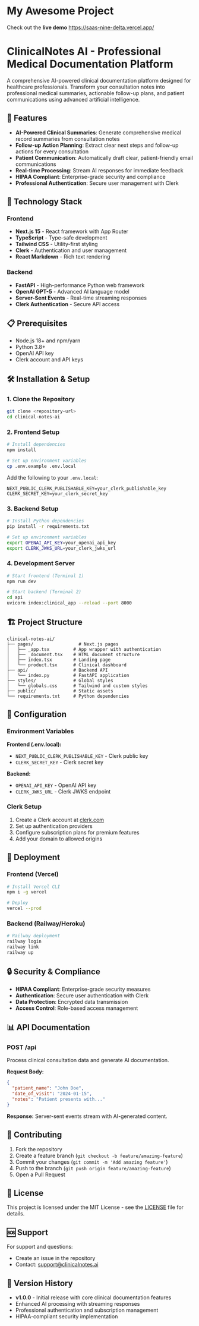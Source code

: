 # My Awesome Project
Check out the **live demo** https://saas-nine-delta.vercel.app/


# ClinicalNotes AI - Professional Medical Documentation Platform

A comprehensive AI-powered clinical documentation platform designed for healthcare professionals. Transform your consultation notes into professional medical summaries, actionable follow-up plans, and patient communications using advanced artificial intelligence.

## 🏥 Features

- **AI-Powered Clinical Summaries**: Generate comprehensive medical record summaries from consultation notes
- **Follow-up Action Planning**: Extract clear next steps and follow-up actions for every consultation
- **Patient Communication**: Automatically draft clear, patient-friendly email communications
- **Real-time Processing**: Stream AI responses for immediate feedback
- **HIPAA Compliant**: Enterprise-grade security and compliance
- **Professional Authentication**: Secure user management with Clerk

## 🚀 Technology Stack

### Frontend
- **Next.js 15** - React framework with App Router
- **TypeScript** - Type-safe development
- **Tailwind CSS** - Utility-first styling
- **Clerk** - Authentication and user management
- **React Markdown** - Rich text rendering

### Backend
- **FastAPI** - High-performance Python web framework
- **OpenAI GPT-5** - Advanced AI language model
- **Server-Sent Events** - Real-time streaming responses
- **Clerk Authentication** - Secure API access

## 📋 Prerequisites

- Node.js 18+ and npm/yarn
- Python 3.8+
- OpenAI API key
- Clerk account and API keys

## 🛠️ Installation & Setup

### 1. Clone the Repository
```bash
git clone <repository-url>
cd clinical-notes-ai
```

### 2. Frontend Setup
```bash
# Install dependencies
npm install

# Set up environment variables
cp .env.example .env.local
```

Add the following to your `.env.local`:
```env
NEXT_PUBLIC_CLERK_PUBLISHABLE_KEY=your_clerk_publishable_key
CLERK_SECRET_KEY=your_clerk_secret_key
```

### 3. Backend Setup
```bash
# Install Python dependencies
pip install -r requirements.txt

# Set up environment variables
export OPENAI_API_KEY=your_openai_api_key
export CLERK_JWKS_URL=your_clerk_jwks_url
```

### 4. Development Server
```bash
# Start frontend (Terminal 1)
npm run dev

# Start backend (Terminal 2)
cd api
uvicorn index:clinical_app --reload --port 8000
```

## 🏗️ Project Structure

```
clinical-notes-ai/
├── pages/                 # Next.js pages
│   ├── _app.tsx         # App wrapper with authentication
│   ├── _document.tsx    # HTML document structure
│   ├── index.tsx        # Landing page
│   └── product.tsx      # Clinical dashboard
├── api/                 # Backend API
│   └── index.py         # FastAPI application
├── styles/              # Global styles
│   └── globals.css      # Tailwind and custom styles
├── public/              # Static assets
└── requirements.txt     # Python dependencies
```

## 🔧 Configuration

### Environment Variables

**Frontend (.env.local):**
- `NEXT_PUBLIC_CLERK_PUBLISHABLE_KEY` - Clerk public key
- `CLERK_SECRET_KEY` - Clerk secret key

**Backend:**
- `OPENAI_API_KEY` - OpenAI API key
- `CLERK_JWKS_URL` - Clerk JWKS endpoint

### Clerk Setup
1. Create a Clerk account at [clerk.com](https://clerk.com)
2. Set up authentication providers
3. Configure subscription plans for premium features
4. Add your domain to allowed origins

## 🚀 Deployment

### Frontend (Vercel)
```bash
# Install Vercel CLI
npm i -g vercel

# Deploy
vercel --prod
```

### Backend (Railway/Heroku)
```bash
# Railway deployment
railway login
railway link
railway up
```

## 🔒 Security & Compliance

- **HIPAA Compliant**: Enterprise-grade security measures
- **Authentication**: Secure user authentication with Clerk
- **Data Protection**: Encrypted data transmission
- **Access Control**: Role-based access management

## 📊 API Documentation

### POST /api
Process clinical consultation data and generate AI documentation.

**Request Body:**
```json
{
  "patient_name": "John Doe",
  "date_of_visit": "2024-01-15",
  "notes": "Patient presents with..."
}
```

**Response:** Server-sent events stream with AI-generated content.

## 🤝 Contributing

1. Fork the repository
2. Create a feature branch (`git checkout -b feature/amazing-feature`)
3. Commit your changes (`git commit -m 'Add amazing feature'`)
4. Push to the branch (`git push origin feature/amazing-feature`)
5. Open a Pull Request

## 📄 License

This project is licensed under the MIT License - see the [LICENSE](LICENSE) file for details.

## 🆘 Support

For support and questions:
- Create an issue in the repository
- Contact: [support@clinicalnotes.ai](mailto:support@clinicalnotes.ai)

## 🔄 Version History

- **v1.0.0** - Initial release with core clinical documentation features
- Enhanced AI processing with streaming responses
- Professional authentication and subscription management
- HIPAA-compliant security implementation
